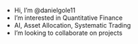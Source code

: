-  Hi, I’m @danielgole11
-  I’m interested in Quantitative Finance
-  AI, Asset Allocation, Systematic Trading
-  I’m looking to collaborate on  projects
